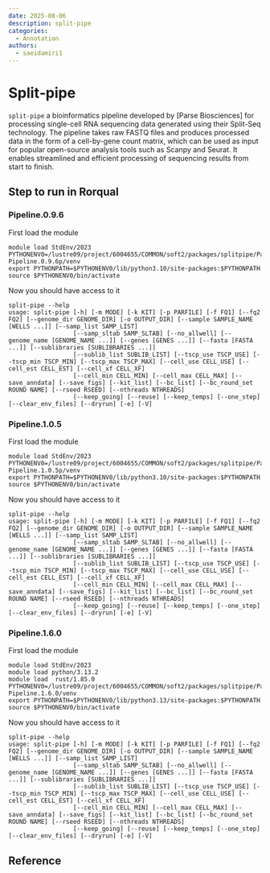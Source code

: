 ```yaml
---
date: 2025-08-06
description: split‑pipe
categories:
  - Annotation
authors:
  - saeidamiri1
---
```


# Split‑pipe
`split-pipe` a bioinformatics pipeline developed by [Parse Biosciences] for processing single-cell RNA sequencing data generated using their Split-Seq technology. The pipeline takes raw FASTQ files and produces processed data in the form of a cell-by-gene count matrix, which can be used as input for popular open-source analysis tools such as Scanpy and Seurat. It enables streamlined and efficient processing of sequencing results from start to finish.

<!-- more -->

## Step to run in Rorqual
###  Pipeline.0.9.6

First load the module

```
module load StdEnv/2023
PYTHONENV0=/lustre09/project/6004655/COMMON/soft2/packages/splitpipe/ParseBiosciences-Pipeline.0.9.6p/venv
export PYTHONPATH=$PYTHONENV0/lib/python3.10/site-packages:$PYTHONPATH
source $PYTHONENV0/bin/activate
```

Now you should have access to it 
```
split-pipe --help
usage: split-pipe [-h] [-m MODE] [-k KIT] [-p PARFILE] [-f FQ1] [--fq2 FQ2] [--genome_dir GENOME_DIR] [-o OUTPUT_DIR] [--sample SAMPLE_NAME [WELLS ...]] [--samp_list SAMP_LIST]
                  [--samp_sltab SAMP_SLTAB] [--no_allwell] [--genome_name [GENOME_NAME ...]] [--genes [GENES ...]] [--fasta [FASTA ...]] [--sublibraries [SUBLIBRARIES ...]]
                  [--sublib_list SUBLIB_LIST] [--tscp_use TSCP_USE] [--tscp_min TSCP_MIN] [--tscp_max TSCP_MAX] [--cell_use CELL_USE] [--cell_est CELL_EST] [--cell_xf CELL_XF]
                  [--cell_min CELL_MIN] [--cell_max CELL_MAX] [--save_anndata] [--save_figs] [--kit_list] [--bc_list] [--bc_round_set ROUND NAME] [--rseed RSEED] [--nthreads NTHREADS]
                  [--keep_going] [--reuse] [--keep_temps] [--one_step] [--clear_env_files] [--dryrun] [-e] [-V]
```

###  Pipeline.1.0.5
First load the module

```
module load StdEnv/2023
PYTHONENV0=/lustre09/project/6004655/COMMON/soft2/packages/splitpipe/ParseBiosciences-Pipeline.1.0.5p/venv
export PYTHONPATH=$PYTHONENV0/lib/python3.10/site-packages:$PYTHONPATH
source $PYTHONENV0/bin/activate
```

Now you should have access to it 
```
split-pipe --help
usage: split-pipe [-h] [-m MODE] [-k KIT] [-p PARFILE] [-f FQ1] [--fq2 FQ2] [--genome_dir GENOME_DIR] [-o OUTPUT_DIR] [--sample SAMPLE_NAME [WELLS ...]] [--samp_list SAMP_LIST]
                  [--samp_sltab SAMP_SLTAB] [--no_allwell] [--genome_name [GENOME_NAME ...]] [--genes [GENES ...]] [--fasta [FASTA ...]] [--sublibraries [SUBLIBRARIES ...]]
                  [--sublib_list SUBLIB_LIST] [--tscp_use TSCP_USE] [--tscp_min TSCP_MIN] [--tscp_max TSCP_MAX] [--cell_use CELL_USE] [--cell_est CELL_EST] [--cell_xf CELL_XF]
                  [--cell_min CELL_MIN] [--cell_max CELL_MAX] [--save_anndata] [--save_figs] [--kit_list] [--bc_list] [--bc_round_set ROUND NAME] [--rseed RSEED] [--nthreads NTHREADS]
                  [--keep_going] [--reuse] [--keep_temps] [--one_step] [--clear_env_files] [--dryrun] [-e] [-V]
```


###  Pipeline.1.6.0
First load the module

```
module load StdEnv/2023
module load python/3.13.2
module load  rust/1.85.0
PYTHONENV0=/lustre09/project/6004655/COMMON/soft2/packages/splitpipe/ParseBiosciences-Pipeline.1.6.0/venv
export PYTHONPATH=$PYTHONENV0/lib/python3.13/site-packages:$PYTHONPATH
source $PYTHONENV0/bin/activate
```

Now you should have access to it 
```
split-pipe --help
usage: split-pipe [-h] [-m MODE] [-k KIT] [-p PARFILE] [-f FQ1] [--fq2 FQ2] [--genome_dir GENOME_DIR] [-o OUTPUT_DIR] [--sample SAMPLE_NAME [WELLS ...]] [--samp_list SAMP_LIST]
                  [--samp_sltab SAMP_SLTAB] [--no_allwell] [--genome_name [GENOME_NAME ...]] [--genes [GENES ...]] [--fasta [FASTA ...]] [--sublibraries [SUBLIBRARIES ...]]
                  [--sublib_list SUBLIB_LIST] [--tscp_use TSCP_USE] [--tscp_min TSCP_MIN] [--tscp_max TSCP_MAX] [--cell_use CELL_USE] [--cell_est CELL_EST] [--cell_xf CELL_XF]
                  [--cell_min CELL_MIN] [--cell_max CELL_MAX] [--save_anndata] [--save_figs] [--kit_list] [--bc_list] [--bc_round_set ROUND NAME] [--rseed RSEED] [--nthreads NTHREADS]
                  [--keep_going] [--reuse] [--keep_temps] [--one_step] [--clear_env_files] [--dryrun] [-e] [-V]
```
## Reference

